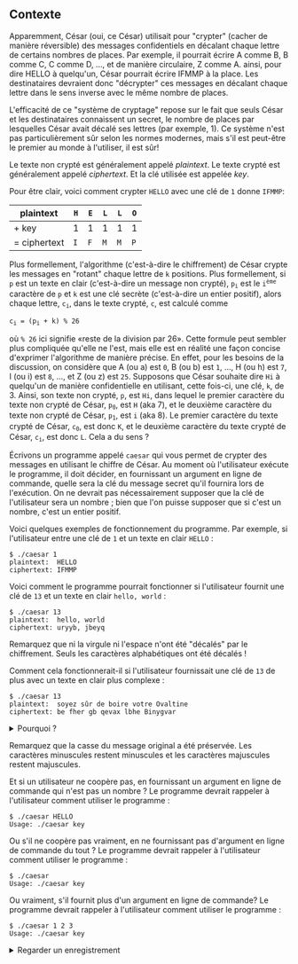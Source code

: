 ## Contexte

Apparemment, César (oui, ce César) utilisait pour "crypter" (cacher de manière réversible) des messages confidentiels en décalant chaque lettre de certains nombres de places. Par exemple, il pourrait écrire A comme B, B comme C, C comme D, ..., et de manière circulaire, Z comme A. ainsi, pour dire HELLO à quelqu'un, César pourrait écrire IFMMP à la place. Les destinataires devraient donc "décrypter" ces messages en décalant chaque lettre dans le sens inverse avec le même nombre de places.

L'efficacité de ce "système de cryptage" repose sur le fait que seuls César et les destinataires connaissent un secret, le nombre de places par lesquelles César avait décalé ses lettres (par exemple, 1). Ce système n'est pas particulièrement sûr selon les normes modernes, mais s'il est peut-être le premier au monde à l'utiliser, il est sûr!

Le texte non crypté est généralement appelé _plaintext_. Le texte crypté est généralement appelé _ciphertext_. Et la clé utilisée est appelée _key_.

Pour être clair, voici comment crypter `HELLO` avec une clé de `1` donne `IFMMP`:

<table>
  <thead>
    <tr>
      <th>plaintext</th>
      <th><code class="language-plaintext highlighter-rouge">H</code></th>
      <th><code class="language-plaintext highlighter-rouge">E</code></th>
      <th><code class="language-plaintext highlighter-rouge">L</code></th>
      <th><code class="language-plaintext highlighter-rouge">L</code></th>
      <th><code class="language-plaintext highlighter-rouge">O</code></th>
    </tr>
  </thead>
  <tbody>
    <tr>
      <td>+ key</td>
      <td>1</td>
      <td>1</td>
      <td>1</td>
      <td>1</td>
      <td>1</td>
    </tr>
    <tr>
      <td>= ciphertext</td>
      <td><code class="language-plaintext highlighter-rouge">I</code></td>
      <td><code class="language-plaintext highlighter-rouge">F</code></td>
      <td><code class="language-plaintext highlighter-rouge">M</code></td>
      <td><code class="language-plaintext highlighter-rouge">M</code></td>
      <td><code class="language-plaintext highlighter-rouge">P</code></td>
    </tr>
  </tbody>
</table>

Plus formellement, l'algorithme (c'est-à-dire le chiffrement) de César crypte les messages en "rotant" chaque lettre de `k` positions. Plus formellement, si `p` est un texte en clair (c'est-à-dire un message non crypté), <code>p<sub>i</sub></code> est le <code>i<sup>ème</sup></code> caractère de `p` et `k` est une clé secrète (c'est-à-dire un entier positif), alors chaque lettre, <code>c<sub>i</sub></code>, dans le texte crypté, `c`, est calculé comme

<code>c<sub>i</sub> = (p<sub>i</sub> + k) % 26</code>

où `% 26` ici signifie «reste de la division par 26». Cette formule peut sembler plus compliquée qu'elle ne l'est, mais elle est en réalité une façon concise d'exprimer l'algorithme de manière précise. En effet, pour les besoins de la discussion, on considère que A (ou a) est `0`, B (ou b) est `1`, ..., H (ou h) est `7`, I (ou i) est `8`, ..., et Z (ou z) est `25`. Supposons que César souhaite dire `Hi` à quelqu'un de manière confidentielle en utilisant, cette fois-ci, une clé, `k`, de 3. Ainsi, son texte non crypté, `p`, est `Hi`, dans lequel le premier caractère du texte non crypté de César, <code>p<sub>0</sub></code>, est `H` (aka 7), et le deuxième caractère du texte non crypté de César, <code>p<sub>1</sub></code>, est `i` (aka 8). Le premier caractère du texte crypté de César, <code>c<sub>0</sub></code>, est donc `K`, et le deuxième caractère du texte crypté de César, <code>c<sub>i</sub></code>, est donc `L`. Cela a du sens ?

Écrivons un programme appelé `caesar` qui vous permet de crypter des messages en utilisant le chiffre de César. Au moment où l'utilisateur exécute le programme, il doit décider, en fournissant un argument en ligne de commande, quelle sera la clé du message secret qu'il fournira lors de l'exécution. On ne devrait pas nécessairement supposer que la clé de l'utilisateur sera un nombre ; bien que l'on puisse supposer que si c'est un nombre, c'est un entier positif.

Voici quelques exemples de fonctionnement du programme. Par exemple, si l'utilisateur entre une clé de `1` et un texte en clair `HELLO` :

    $ ./caesar 1
    plaintext:  HELLO
    ciphertext: IFMMP

Voici comment le programme pourrait fonctionner si l'utilisateur fournit une clé de `13` et un texte en clair `hello, world` :

    $ ./caesar 13
    plaintext:  hello, world
    ciphertext: uryyb, jbeyq

Remarquez que ni la virgule ni l'espace n'ont été "décalés" par le chiffrement. Seuls les caractères alphabétiques ont été décalés !

Comment cela fonctionnerait-il si l'utilisateur fournissait une clé de `13` de plus avec un texte en clair plus complexe :

    $ ./caesar 13
    plaintext:  soyez sûr de boire votre Ovaltine
    ciphertext: be fher gb qevax lbhe Binygvar

<details><summary>Pourquoi ?</summary><div class="ratio ratio-16x9" data-video=""><iframe allow="accelerometer; autoplay; encrypted-media; gyroscope; picture-in-picture" allowfullscreen="" class="border" data-video="" src="https://www.youtube.com/embed/9K4FsAHB-C8?modestbranding=0&amp;rel=0&amp;showinfo=0"></iframe></div></details>

Remarquez que la casse du message original a été préservée. Les caractères minuscules restent minuscules et les caractères majuscules restent majuscules.

Et si un utilisateur ne coopère pas, en fournissant un argument en ligne de commande qui n'est pas un nombre ? Le programme devrait rappeler à l'utilisateur comment utiliser le programme :

    $ ./caesar HELLO
    Usage: ./caesar key

Ou s'il ne coopère pas vraiment, en ne fournissant pas d'argument en ligne de commande du tout ? Le programme devrait rappeler à l'utilisateur comment utiliser le programme :

    $ ./caesar
    Usage: ./caesar key

Ou vraiment, s'il fournit plus d'un argument en ligne de commande? Le programme devrait rappeler à l'utilisateur comment utiliser le programme :

    $ ./caesar 1 2 3
    Usage: ./caesar key

<details><summary>Regarder un enregistrement</summary><script async="" data-autoplay="1" data-cols="100" data-loop="1" data-rows="12" id="asciicast-JnlhDTjc264WfGSoNxc0hsjEY" src="https://asciinema.org/a/JnlhDTjc264WfGSoNxc0hsjEY.js"></script></details>